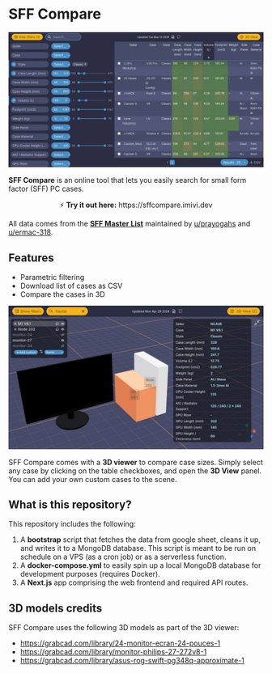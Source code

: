 # SFF Compare

<p align="center">
  <img src="docs/filters.jpg" />
</p>

**SFF Compare** is an online tool that lets you easily search for small form factor (SFF) PC cases.

<p align="center">
⚡ <strong>Try it out here:</strong> https://sffcompare.imivi.dev
</p>

All data comes from the **[SFF Master List](https://docs.google.com/spreadsheets/d/1AddRvGWJ_f4B6UC7_IftDiVudVc8CJ8sxLUqlxVsCz4)** maintained by [u/prayogahs](https://reddit.com/u/prayogahs/) and [u/ermac-318](https://reddit.com/u/ermac-318/).

## Features

* Parametric filtering
* Download list of cases as CSV
* Compare the cases in 3D

<p align="center">
  <img src="docs/viewer.jpg" />
</p>

SFF Compare comes with a **3D viewer** to compare case sizes. Simply select any case by clicking on the table checkboxes, and open the **3D View** panel. You can add your own custom cases to the scene.


## What is this repository?

This repository includes the following:

1. A **bootstrap** script that fetches the data from google sheet, cleans it up, and writes it to a MongoDB database. This script is meant to be run on schedule on a VPS (as a cron job) or as a serverless function.
2. A **docker-compose.yml** to easily spin up a local MongoDB database for development purposes (requires Docker).
3. A **Next.js** app comprising the web frontend and required API routes.

## 3D models credits

SFF Compare uses the following 3D models as part of the 3D viewer:

* https://grabcad.com/library/24-monitor-ecran-24-pouces-1
* https://grabcad.com/library/monitor-philips-27-272v8-1
* https://grabcad.com/library/asus-rog-swift-pg348q-approximate-1